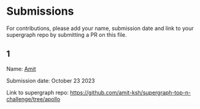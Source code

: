 # Submissions

For contributions, please add your name, submission date and link to your supergraph repo by submitting a PR on this file.

## 1

Name: [Amit](https://github.com/amit-ksh)

Submission date: October 23 2023

Link to supergraph repo: https://github.com/amit-ksh/supergraph-top-n-challenge/tree/apollo
